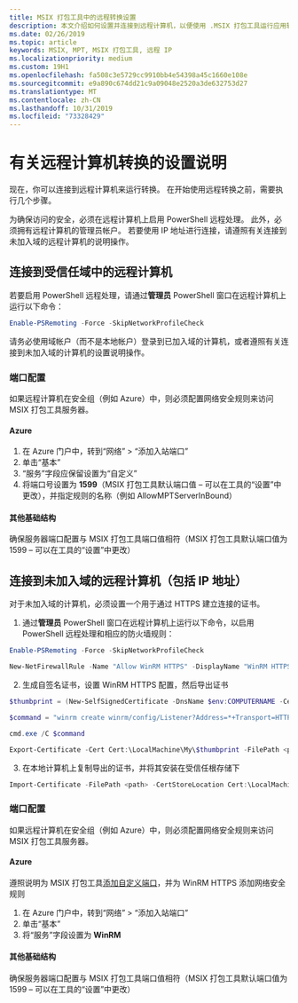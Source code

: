 ```yaml
---
title: MSIX 打包工具中的远程转换设置
description: 本文介绍如何设置并连接到远程计算机，以便使用 .MSIX 打包工具运行应用转换。
ms.date: 02/26/2019
ms.topic: article
keywords: MSIX, MPT, MSIX 打包工具, 远程 IP
ms.localizationpriority: medium
ms.custom: 19H1
ms.openlocfilehash: fa508c3e5729cc9910bb4e54398a45c1660e108e
ms.sourcegitcommit: e9a890c674dd21c9a09048e2520a3de632753d27
ms.translationtype: MT
ms.contentlocale: zh-CN
ms.lasthandoff: 10/31/2019
ms.locfileid: "73328429"
---
```

# <a name="setup-instructions-for-remote-machine-conversions"></a>有关远程计算机转换的设置说明 

现在，你可以连接到远程计算机来运行转换。 在开始使用远程转换之前，需要执行几个步骤。  

为确保访问的安全，必须在远程计算机上启用 PowerShell 远程处理。 此外，必须拥有远程计算机的管理员帐户。  若要使用 IP 地址进行连接，请遵照有关连接到未加入域的远程计算机的说明操作。 

## <a name="connecting-to-a-remote-machine-in-a-trusted-domain"></a>连接到受信任域中的远程计算机 

若要启用 PowerShell 远程处理，请通过**管理员** PowerShell 窗口在远程计算机上运行以下命令： 

``` PowerShell
Enable-PSRemoting -Force -SkipNetworkProfileCheck 
```

请务必使用域帐户（而不是本地帐户）登录到已加入域的计算机，或者遵照有关连接到未加入域的计算机的设置说明操作。 

### <a name="port-configuration"></a>端口配置 

如果远程计算机在安全组（例如 Azure）中，则必须配置网络安全规则来访问 MSIX 打包工具服务器。  

#### <a name="azure"></a>Azure 

1. 在 Azure 门户中，转到“网络” > “添加入站端口” 
2. 单击“基本”
3. “服务”字段应保留设置为“自定义”
4. 将端口号设置为 **1599**（MSIX 打包工具默认端口值 – 可以在工具的“设置”中更改），并指定规则的名称（例如 AllowMPTServerInBound） 

#### <a name="other-infrastructure"></a>其他基础结构 

确保服务器端口配置与 MSIX 打包工具端口值相符（MSIX 打包工具默认端口值为 1599 – 可以在工具的“设置”中更改） 

## <a name="connecting-to-a-non-domain-joined-remote-machineincludes-ip-addresses"></a>连接到未加入域的远程计算机（包括 IP 地址） 

对于未加入域的计算机，必须设置一个用于通过 HTTPS 建立连接的证书。 

1. 通过**管理员** PowerShell 窗口在远程计算机上运行以下命令，以启用 PowerShell 远程处理和相应的防火墙规则： 

``` PowerShell
Enable-PSRemoting -Force -SkipNetworkProfileCheck  

New-NetFirewallRule -Name "Allow WinRM HTTPS" -DisplayName "WinRM HTTPS" -Enabled  True -Profile Any -Action Allow -Direction Inbound -LocalPort 5986 -Protocol TCP 
```
 
2. 生成自签名证书，设置 WinRM HTTPS 配置，然后导出证书 

``` PowerShell
$thumbprint = (New-SelfSignedCertificate -DnsName $env:COMPUTERNAME -CertStoreLocation Cert:\LocalMachine\My -KeyExportPolicy NonExportable).Thumbprint 

$command = "winrm create winrm/config/Listener?Address=*+Transport=HTTPS @{Hostname=""$env:computername"";CertificateThumbprint=""$thumbprint""}" 

cmd.exe /C $command 

Export-Certificate -Cert Cert:\LocalMachine\My\$thumbprint -FilePath <path_to_cer_file> 
```

3. 在本地计算机上复制导出的证书，并将其安装在受信任根存储下 

``` PowerShell
Import-Certificate -FilePath <path> -CertStoreLocation Cert:\LocalMachine\Root 
``` 

### <a name="port-configuration"></a>端口配置 

如果远程计算机在安全组（例如 Azure）中，则必须配置网络安全规则来访问 MSIX 打包工具服务器。  

#### <a name="azure"></a>Azure 

遵照说明为 MSIX 打包工具[添加自定义端口](#azure)，并为 WinRM HTTPS 添加网络安全规则 

1. 在 Azure 门户中，转到“网络” > “添加入站端口” 
2. 单击“基本” 
3. 将“服务”字段设置为 **WinRM**

#### <a name="other-infrastructure"></a>其他基础结构 

确保服务器端口配置与 MSIX 打包工具端口值相符（MSIX 打包工具默认端口值为 1599 – 可以在工具的“设置”中更改） 
